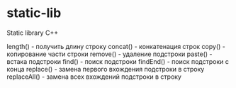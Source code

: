 # static-lib
Static library C++

length() - получить длину строку
concat() - конкатенация строк
copy() - копирование части строки
remove() - удаление  подстроки
paste() - встака подстроки
find() - поиск подстроки
findEnd() - поиск подстроки с конца
replace() - замена первого вхождения подстроки в строку
replaceAll() - замена всех вхождений подстроки в строку
